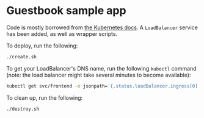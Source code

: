 # Guestbook sample app

Code is mostly borrowed from [the Kubernetes docs](https://kubernetes.io/docs/tutorials/stateless-application/guestbook/).
A `LoadBalancer` service has been added, as well as wrapper scripts.

To deploy, run the following:

```bash
./create.sh
```

To get your LoadBalancer's DNS name, run the following `kubectl` command
(note: the load balancer might take several minutes to become available):

```bash
kubectl get svc/frontend -o jsonpath='{.status.loadBalancer.ingress[0].hostname}'
```

To clean up, run the following:

```bash
./destroy.sh
```
